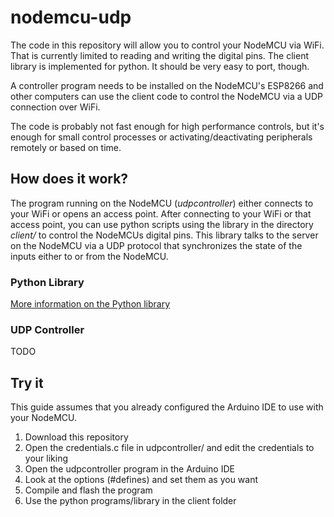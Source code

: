 # nodemcu-udp

The code in this repository will allow you to control your
NodeMCU via WiFi. That is currently limited to reading and
writing the digital pins. The client library is
implemented for python. It should be very easy
to port, though.

A controller program needs to be installed on the NodeMCU's
ESP8266 and other computers can use the client code to control the
NodeMCU via a UDP connection over WiFi.

The code is probably not fast enough for high performance controls,
but it's enough for small control processes or 
activating/deactivating peripherals remotely or based on time.

## How does it work?

The program running on the NodeMCU (*udpcontroller*) either connects
to your WiFi or opens an access point. After connecting to your WiFi
or that access point, you can use python scripts using the library in
the directory *client/* to control the NodeMCUs digital pins.
This library talks to the server on the NodeMCU via a UDP protocol
that synchronizes the state of the inputs either to or from the
NodeMCU.

### Python Library

[More information on the Python library](client/README.md)

### UDP Controller

TODO

## Try it

This guide assumes that you already configured the Arduino IDE to
use with your NodeMCU.

1. Download this repository
2. Open the credentials.c file in udpcontroller/ and edit the
   credentials to your liking
3. Open the udpcontroller program in the Arduino IDE
4. Look at the options (#defines) and set them as you want
5. Compile and flash the program
6. Use the python programs/library in the client folder 

